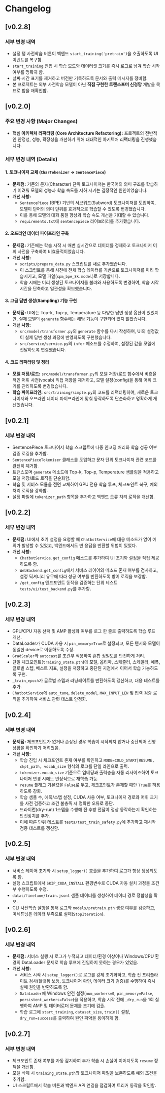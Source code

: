# Changelog

## [v0.2.8]

### 세부 변경 내역
- 설정 탭 사전학습 버튼이 백엔드 `start_training('pretrain')`을 호출하도록 UI 이벤트를 복구함.
- `start_training` 진입 시 학습 모드와 데이터셋 크기를 즉시 로그로 남겨 학습 시작 여부를 명확히 함.
- 날짜·시간 표기를 제거하고 버전만 기록하도록 문서와 출력 메시지를 정비함.
- 본 프로젝트는 외부 사전학습 모델이 아닌 **직접 구현한 트랜스포머 신경망** 개발을 목표로 함을 재확인함.

## [v0.2.0]

### 주요 변경 사항 (Major Changes)

-   **핵심 아키텍처 리팩터링 (Core Architecture Refactoring):** 프로젝트의 전반적인 안정성, 성능, 확장성을 개선하기 위해 대대적인 아키텍처 리팩터링을 진행했습니다.

### 세부 변경 내역 (Details)

#### 1. 토크나이저 교체 (`CharTokenizer` -> `SentencePiece`)
-   **문제점:** 기존의 문자(Character) 단위 토크나이저는 한국어의 의미 구조를 학습하기 어려워 모델의 성능과 학습 속도를 저하 시키는 결정적인 원인이었습니다.
-   **개선 사항:**
    -   `SentencePiece` (BPE) 기반의 서브워드(Subword) 토크나이저를 도입하여, 모델이 단어의 의미 단위를 효과적으로 학습할 수 있도록 변경했습니다.
    -   이를 통해 모델의 대화 품질 향상과 학습 속도 개선을 기대할 수 있습니다.
    -   `requirements.txt`에 `sentencepiece` 라이브러리를 추가했습니다.

#### 2. 오프라인 데이터 파이프라인 구축
-   **문제점:** 기존에는 학습 시작 시 매번 실시간으로 데이터를 정제하고 토크나이저 어휘 사전을 구축하여 비효율적이었습니다.
-   **개선 사항:**
    -   `scripts/prepare_data.py` 스크립트를 새로 추가했습니다.
    -   이 스크립트를 통해 사전에 전체 학습 데이터를 기반으로 토크나이저를 미리 학습시키고, 모델 파일(`spm_bpe_8k.model`)로 저장합니다.
    -   학습 시에는 미리 생성된 토크나이저를 불러와 사용하도록 변경하여, 학습 시작 시간을 단축하고 일관성을 확보했습니다.

#### 3. 고급 답변 생성(Sampling) 기능 구현
-   **문제점:** UI에는 Top-k, Top-p, Temperature 등 다양한 답변 생성 옵션이 있었지만, 실제 모델의 `generate` 함수에는 해당 기능이 구현되어 있지 않았습니다.
-   **개선 사항:**
    -   `src/model/transformer.py`의 `generate` 함수를 다시 작성하여, UI의 설정값이 실제 답변 생성 과정에 반영되도록 구현했습니다.
    -   `src/service/service.py`의 `infer` 메소드를 수정하여, 설정된 값을 모델에 전달하도록 연결했습니다.

#### 4. 코드 리팩터링 및 정리
-   **모델 저장/로드:** `src/model/transformer.py`의 모델 저장/로드 함수에서 비효율적인 어휘 사전(vocab) 직접 저장을 제거하고, 모델 설정(config)을 통해 어휘 크기를 관리하도록 변경했습니다.
-   **학습 파이프라인:** `src/training/simple.py`의 코드를 리팩터링하여, 새로운 토크나이저와 오프라인 데이터 파이프라인에 맞춰 동작하도록 단순화하고 명확하게 개선했습니다.

## [v0.2.1]

### 세부 변경 내역
- SentencePiece 토크나이저 학습 스크립트에 다중 인코딩 처리와 학습 성공 여부 검증 로깅을 추가함.
- `SentencePieceTokenizer` 클래스를 도입하고 문자 단위 토크나이저 관련 코드를 완전히 제거함.
- 트랜스포머 `generate` 메소드에 Top-k, Top-p, Temperature 샘플링을 적용하고 모델 저장/로드 로직을 단순화함.
- 학습 및 서비스 모듈을 전면 교체하여 GPU 전용 학습 루프, 체크포인트 복구, 예외 처리 로직을 강화함.
- 설정 파일에 `tokenizer_path` 항목을 추가하고 백엔드 오류 처리 로직을 개선함.

## [v0.2.2]

### 세부 변경 내역
-   **문제점:** UI에서 초기 설정을 요청할 때 `ChatbotService`에 대응 메소드가 없어 예외가 발생할 수 있었고, 백엔드에서도 빈 응답을 반환할 위험이 있었다.
-   **개선 사항:**
    -   `ChatbotService.get_config` 메소드를 추가하여 UI 초기화 설정을 직접 제공하도록 함.
    -   `WebBackend.get_config`에서 서비스 레이어의 메소드 존재 여부를 검사하고, 설정 딕셔너리 유무에 따라 성공 여부를 반환하도록 방어 로직을 보강함.
    -   `/get_config` 엔드포인트 동작을 검증하는 단위 테스트 `tests/ui/test_backend.py`를 추가함.

## [v0.2.3]

### 세부 변경 내역
-   GPU/CPU 자동 선택 및 AMP 활성화 여부를 로그 한 줄로 출력하도록 학습 루프 개선.
-   DataLoader가 CUDA 사용 시 `pin_memory=True`로 설정되고, 모든 텐서와 모델이 동일한 device로 이동하도록 수정.
-   `GradScaler`와 `autocast`를 조건부 적용하여 혼합 정밀도를 안전하게 처리.
-   단일 체크포인트(`training_state.pth`)에 모델, 옵티마, 스케줄러, 스케일러, 에폭, 글로벌 스텝, 베스트 지표, 설정을 저장하고 중단된 지점에서 이어서 학습 가능하도록 구현.
-   `_train_epoch`가 글로벌 스텝과 러닝레이트를 반환하도록 갱신하고, 대응 테스트를 추가.
-   `ChatbotService`에 `auto_tune`, `delete_model`, `MAX_INPUT_LEN` 및 입력 검증 로직을 추가하여 서비스 관련 테스트 안정화.

## [v0.2.4]

### 세부 변경 내역
-   **문제점:** 체크포인트가 없거나 손상된 경우 학습이 시작되지 않거나 중단되어 진행 상황을 확인하기 어려웠음.
-   **개선 사항:**
    -   학습 진입 시 체크포인트 존재 여부를 확인하고 `MODE=COLD_START|RESUME, ckpt_path, vocab_size` 형식의 로그를 단일 라인으로 출력.
    -   `tokenizer.vocab_size` 기준으로 임베딩과 출력층을 자동 리사이즈하여 토크나이저 변경 시에도 안정적으로 재학습 가능.
    -   `resume` 플래그 기본값을 `False`로 두고, 체크포인트가 존재할 때만 `True`를 허용하도록 강화.
    -   학습 샘플 수, 에폭/스텝 설정, CUDA 사용 여부, 토크나이저 경로와 어휘 크기를 사전 검증하고 조건 불충족 시 명확한 오류로 중단.
    -   드라이런(dry-run) 1스텝을 수행해 전·후방 전달이 정상 동작하는지 확인하는 안전장치를 추가.
    -   이에 따른 단위 테스트를 `tests/test_train_safety.py`에 추가하고 재시작 검증 테스트를 갱신함.

## [v0.2.5]

### 세부 변경 내역
- 서비스 레이어 초기화 시 `setup_logger()` 호출을 추가하여 로그가 항상 생성되도록 함.
- 실행 스크립트에서 `SKIP_CUDA_INSTALL` 환경변수로 CUDA 자동 설치 과정을 조건부 수행하도록 수정.
- `datas/finetune/train.jsonl` 샘플 데이터를 생성하여 데이터 경로 정합성을 확보.
- CLI 사전학습 실행을 통해 로그와 `models/pretrain.pth` 생성 여부를 검증하고, 미세튜닝은 데이터 부족으로 실패(`StopIteration`).

## [v0.2.6]

### 세부 변경 내역
-   **문제점:** 서비스 실행 시 로그가 누적되고 데이터/환경 이상이나 Windows/CPU 환경의 DataLoader 문제로 학습 루프에 진입하지 못하는 경우가 있었음.
-   **개선 사항:**
    -   서비스 시작 시 `setup_logger()`로 로그를 강제 초기화하고, 학습 전 프리플라이트 검사(플랫폼 보정, 토크나이저 확인, 데이터 크기 검증)를 수행하여 즉시 실패 원인을 반환하도록 함.
    -   `DataLoader`에 Windows 안전 설정(`num_workers=0`, `pin_memory=False`, `persistent_workers=False`)을 적용하고, 학습 시작 전에 `_dry_run`을 1회 실행하여 AMP 및 데이터로더 문제를 조기에 검출.
    -   학습 로그에 `start_training`, `dataset_size`, `train()` 설정, `dry_run=success`를 출력하여 원인 파악을 용이하게 함.

## [v0.2.7]

### 세부 변경 내역
- 체크포인트 존재 여부를 자동 감지하여 추가 학습 시 손실이 이어지도록 `resume` 정책을 개선함.
- 모델 삭제 시 `training_state.pth`와 토크나이저 파일을 보존하도록 예외 조건을 추가함.
- UI 스크립트에서 학습 버튼과 백엔드 API 연결을 점검하여 트리거 동작을 확인함.
